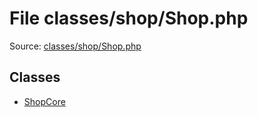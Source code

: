File classes/shop/Shop.php
=========

Source: [classes/shop/Shop.php](https://github.com/PrestaShop/PrestaShop/blob/1.6.0.11/classes/shop/Shop.php)


Classes
-------

* [ShopCore](class.ShopCore.md)


